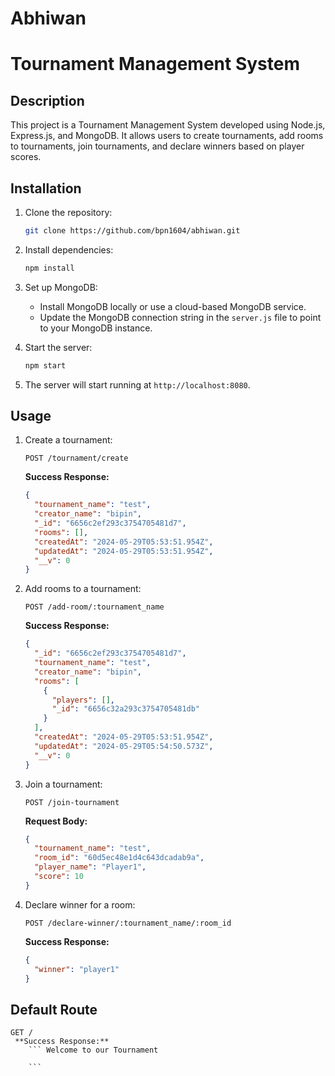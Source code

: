 # Abhiwan
# Tournament Management System

## Description
This project is a Tournament Management System developed using Node.js, Express.js, and MongoDB. It allows users to create tournaments, add rooms to tournaments, join tournaments, and declare winners based on player scores.

## Installation
1. Clone the repository: 
    ```bash
    git clone https://github.com/bpn1604/abhiwan.git
    ```

2. Install dependencies:
    ```bash
    npm install 
    ```

3. Set up MongoDB:
    - Install MongoDB locally or use a cloud-based MongoDB service.
    - Update the MongoDB connection string in the `server.js` file to point to your MongoDB instance.

4. Start the server:
    ```bash
    npm start
    ```

5. The server will start running at `http://localhost:8080`.

## Usage
1. Create a tournament:

    ```http
    POST /tournament/create
    ```

    **Success Response:**
    ```json
    {
      "tournament_name": "test",
      "creator_name": "bipin",
      "_id": "6656c2ef293c3754705481d7",
      "rooms": [],
      "createdAt": "2024-05-29T05:53:51.954Z",
      "updatedAt": "2024-05-29T05:53:51.954Z",
      "__v": 0
    }
    ```

2. Add rooms to a tournament:
    ```http
    POST /add-room/:tournament_name
    ```

    **Success Response:**
    ```json
    {
      "_id": "6656c2ef293c3754705481d7",
      "tournament_name": "test",
      "creator_name": "bipin",
      "rooms": [
        {
          "players": [],
          "_id": "6656c32a293c3754705481db"
        }
      ],
      "createdAt": "2024-05-29T05:53:51.954Z",
      "updatedAt": "2024-05-29T05:54:50.573Z",
      "__v": 0
    }
    ```

3. Join a tournament:
    ```http
    POST /join-tournament
    ```
    
    **Request Body:**
    ```json
    {
      "tournament_name": "test",
      "room_id": "60d5ec48e1d4c643dcadab9a",
      "player_name": "Player1",
      "score": 10
    }
    ```

4. Declare winner for a room:
    ```http
    POST /declare-winner/:tournament_name/:room_id
    ```

    **Success Response:**
    ```json
    { 
      "winner": "player1"
    }
    ```

## Default Route
```http
GET /
 **Success Response:**
    ``` Welcome to our Tournament
    
    ```
